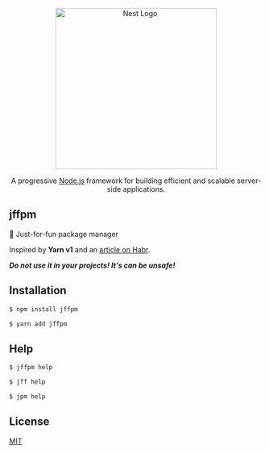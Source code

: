 <p align="center">
  <a href="http://nestjs.com/" target="blank"><img src="https://nestjs.com/img/logo_text.svg" width="320" alt="Nest Logo" /></a>
</p>

[circleci-image]: https://img.shields.io/circleci/build/github/nestjs/nest/master?token=abc123def456
[circleci-url]: https://circleci.com/gh/nestjs/nest

  <p align="center">A progressive <a href="http://nodejs.org" target="_blank">Node.js</a> framework for building efficient and scalable server-side applications.</p>
    <p align="center">

## jffpm
🤣 Just-for-fun package manager

Inspired by **Yarn v1** and an [article on Habr](https://habr.com/ru/company/timeweb/blog/662830/).

***Do not use it in your projects! It's can be unsafe!***

## Installation
```bash
$ npm install jffpm
```
```bash
$ yarn add jffpm
```

## Help
```bash
$ jffpm help
```
```bash
$ jff help
```
```bash
$ jpm help
```

## License
[MIT](https://github.com/ItzNeviKat/jffpm/blob/lord/LICENSE)
